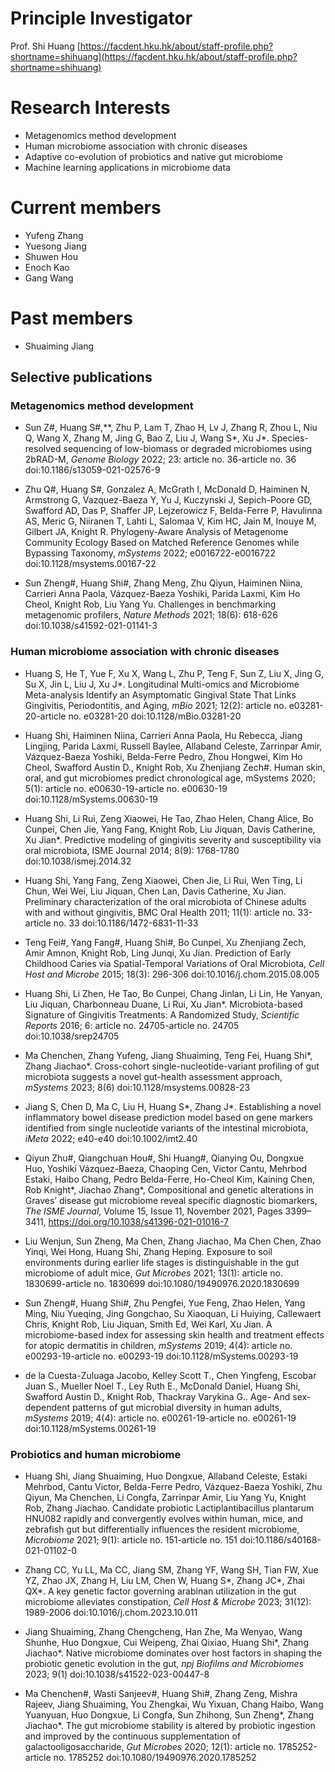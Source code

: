 # Principle Investigator
Prof. Shi Huang [https://facdent.hku.hk/about/staff-profile.php?shortname=shihuang](https://facdent.hku.hk/about/staff-profile.php?shortname=shihuang)

# Research Interests
* Metagenomics method development
* Human microbiome association with chronic diseases
* Adaptive co-evolution of probiotics and native gut microbiome
* Machine learning applications in microbiome data

# Current members
* Yufeng Zhang 
* Yuesong Jiang
* Shuwen Hou
* Enoch Kao
* Gang Wang

# Past members
* Shuaiming Jiang

## Selective publications

### Metagenomics method development
* Sun Z#, Huang S#,**, Zhu P, Lam T, Zhao H, Lv J, Zhang R, Zhou L, Niu Q, Wang X, Zhang M, Jing G, Bao Z, Liu J, Wang S*, Xu J*. Species-resolved sequencing of low-biomass or degraded microbiomes using 2bRAD-M, _Genome Biology_ 2022; 23: article no. 36-article no. 36 doi:10.1186/s13059-021-02576-9

* Zhu Q#, Huang S#, Gonzalez A, McGrath I, McDonald D, Haiminen N, Armstrong G, Vazquez-Baeza Y, Yu J, Kuczynski J, Sepich-Poore GD, Swafford AD, Das P, Shaffer JP, Lejzerowicz F, Belda-Ferre P, Havulinna AS, Meric G, Niiranen T, Lahti L, Salomaa V, Kim HC, Jain M, Inouye M, Gilbert JA, Knight R. Phylogeny-Aware Analysis of Metagenome Community Ecology Based on Matched Reference Genomes while Bypassing Taxonomy, _mSystems_ 2022; e0016722-e0016722 doi:10.1128/msystems.00167-22

* Sun Zheng#, Huang Shi#, Zhang Meng, Zhu Qiyun, Haiminen Niina, Carrieri Anna Paola, Vázquez-Baeza Yoshiki, Parida Laxmi, Kim Ho Cheol, Knight Rob, Liu Yang Yu. Challenges in benchmarking metagenomic profilers, _Nature Methods_ 2021; 18(6): 618-626 doi:10.1038/s41592-021-01141-3

### Human microbiome association with chronic diseases
* Huang S, He T, Yue F, Xu X, Wang L, Zhu P, Teng F, Sun Z, Liu X, Jing G, Su X, Jin L, Liu J, Xu J*. Longitudinal Multi-omics and Microbiome Meta-analysis Identify an Asymptomatic Gingival State That Links Gingivitis, Periodontitis, and Aging, _mBio_ 2021; 12(2): article no. e03281-20-article no. e03281-20 doi:10.1128/mBio.03281-20

* Huang Shi, Haiminen Niina, Carrieri Anna Paola, Hu Rebecca, Jiang Lingjing, Parida Laxmi, Russell Baylee, Allaband Celeste, Zarrinpar Amir, Vázquez-Baeza Yoshiki, Belda-Ferre Pedro, Zhou Hongwei, Kim Ho Cheol, Swafford Austin D., Knight Rob, Xu Zhenjiang Zech#. Human skin, oral, and gut microbiomes predict chronological age, mSystems 2020; 5(1): article no. e00630-19-article no. e00630-19 doi:10.1128/mSystems.00630-19

* Huang Shi, Li Rui, Zeng Xiaowei, He Tao, Zhao Helen, Chang Alice, Bo Cunpei, Chen Jie, Yang Fang, Knight Rob, Liu Jiquan, Davis Catherine, Xu Jian*. Predictive modeling of gingivitis severity and susceptibility via oral microbiota, ISME Journal 2014; 8(9): 1768-1780 doi:10.1038/ismej.2014.32

* Huang Shi, Yang Fang, Zeng Xiaowei, Chen Jie, Li Rui, Wen Ting, Li Chun, Wei Wei, Liu Jiquan, Chen Lan, Davis Catherine, Xu Jian. Preliminary characterization of the oral microbiota of Chinese adults with and without gingivitis, BMC Oral Health 2011; 11(1): article no. 33-article no. 33 doi:10.1186/1472-6831-11-33

* Teng Fei#, Yang Fang#, Huang Shi#, Bo Cunpei, Xu Zhenjiang Zech, Amir Amnon, Knight Rob, Ling Junqi, Xu Jian. Prediction of Early Childhood Caries via Spatial-Temporal Variations of Oral Microbiota, _Cell Host and Microbe_ 2015; 18(3): 296-306 doi:10.1016/j.chom.2015.08.005

* Huang Shi, Li Zhen, He Tao, Bo Cunpei, Chang Jinlan, Li Lin, He Yanyan, Liu Jiquan, Charbonneau Duane, Li Rui, Xu Jian*. Microbiota-based Signature of Gingivitis Treatments: A Randomized Study, _Scientific Reports_ 2016; 6: article no. 24705-article no. 24705 doi:10.1038/srep24705

* Ma Chenchen, Zhang Yufeng, Jiang Shuaiming, Teng Fei, Huang Shi*, Zhang Jiachao*. Cross-cohort single-nucleotide-variant profiling of gut microbiota suggests a novel gut-health assessment approach, _mSystems_ 2023; 8(6) doi:10.1128/msystems.00828-23

* Jiang S, Chen D, Ma C, Liu H, Huang S*, Zhang J*. Establishing a novel inflammatory bowel disease prediction model based on gene markers identified from single nucleotide variants of the intestinal microbiota, _iMeta_ 2022; e40-e40 doi:10.1002/imt2.40

* Qiyun Zhu#, Qiangchuan Hou#, Shi Huang#, Qianying Ou, Dongxue Huo, Yoshiki Vázquez-Baeza, Chaoping Cen, Victor Cantu, Mehrbod Estaki, Haibo Chang, Pedro Belda-Ferre, Ho-Cheol Kim, Kaining Chen, Rob Knight*, Jiachao Zhang*, Compositional and genetic alterations in Graves’ disease gut microbiome reveal specific diagnostic biomarkers, _The ISME Journal_, Volume 15, Issue 11, November 2021, Pages 3399–3411, https://doi.org/10.1038/s41396-021-01016-7

* Liu Wenjun, Sun Zheng, Ma Chen, Zhang Jiachao, Ma Chen Chen, Zhao Yinqi, Wei Hong, Huang Shi, Zhang Heping. Exposure to soil environments during earlier life stages is distinguishable in the gut microbiome of adult mice, _Gut Microbes_ 2021; 13(1): article no. 1830699-article no. 1830699 doi:10.1080/19490976.2020.1830699

* Sun Zheng#, Huang Shi#, Zhu Pengfei, Yue Feng, Zhao Helen, Yang Ming, Niu Yueqing, Jing Gongchao, Su Xiaoquan, Li Huiying, Callewaert Chris, Knight Rob, Liu Jiquan, Smith Ed, Wei Karl, Xu Jian. A microbiome-based index for assessing skin health and treatment effects for atopic dermatitis in children, _mSystems_ 2019; 4(4): article no. e00293-19-article no. e00293-19 doi:10.1128/mSystems.00293-19
  
* de la Cuesta-Zuluaga Jacobo, Kelley Scott T., Chen Yingfeng, Escobar Juan S., Mueller Noel T., Ley Ruth E., McDonald Daniel, Huang Shi, Swafford Austin D., Knight Rob, Thackray Varykina G.. Age- And sex-dependent patterns of gut microbial diversity in human adults, _mSystems_ 2019; 4(4): article no. e00261-19-article no. e00261-19 doi:10.1128/mSystems.00261-19

### Probiotics and human microbiome
* Huang Shi, Jiang Shuaiming, Huo Dongxue, Allaband Celeste, Estaki Mehrbod, Cantu Victor, Belda-Ferre Pedro, Vázquez-Baeza Yoshiki, Zhu Qiyun, Ma Chenchen, Li Congfa, Zarrinpar Amir, Liu Yang Yu, Knight Rob, Zhang Jiachao. Candidate probiotic Lactiplantibacillus plantarum HNU082 rapidly and convergently evolves within human, mice, and zebrafish gut but differentially influences the resident microbiome, _Microbiome_ 2021; 9(1): article no. 151-article no. 151 doi:10.1186/s40168-021-01102-0

* Zhang CC, Yu LL, Ma CC, Jiang SM, Zhang YF, Wang SH, Tian FW, Xue YZ, Zhao JX, Zhang H, Liu LM, Chen W, Huang S*, Zhang JC*, Zhai QX*. A key genetic factor governing arabinan utilization in the gut microbiome alleviates constipation, _Cell Host & Microbe_ 2023; 31(12): 1989-2006 doi:10.1016/j.chom.2023.10.011
  
* Jiang Shuaiming, Zhang Chengcheng, Han Zhe, Ma Wenyao, Wang Shunhe, Huo Dongxue, Cui Weipeng, Zhai Qixiao, Huang Shi*, Zhang Jiachao*. Native microbiome dominates over host factors in shaping the probiotic genetic evolution in the gut, _npj Biofilms and Microbiomes_ 2023; 9(1) doi:10.1038/s41522-023-00447-8
  
* Ma Chenchen#, Wasti Sanjeev#, Huang Shi#, Zhang Zeng, Mishra Rajeev, Jiang Shuaiming, You Zhengkai, Wu Yixuan, Chang Haibo, Wang Yuanyuan, Huo Dongxue, Li Congfa, Sun Zhihong, Sun Zheng*, Zhang Jiachao*. The gut microbiome stability is altered by probiotic ingestion and improved by the continuous supplementation of galactooligosaccharide, _Gut Microbes_ 2020; 12(1): article no. 1785252-article no. 1785252 doi:10.1080/19490976.2020.1785252



